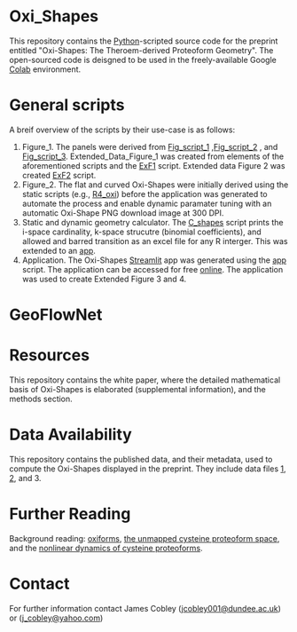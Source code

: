 # Oxi_Shapes
This repository contains the [Python](https://www.python.org/)-scripted source code for the preprint entitled "Oxi-Shapes: The Theroem-derived Proteoform Geometry". The open-sourced code is deisgned to be used in the freely-available Google [Colab](https://colab.google/) environment. 
# General scripts
A breif overview of the scripts by their use-case is as follows:
1. Figure_1. The panels were derived from [Fig_script_1](https://github.com/JamesCobley/Oxi_Shapes/blob/main/Fig_script_1.py) ,[Fig_script_2](https://github.com/JamesCobley/Oxi_Shapes/blob/main/Fig_script_1.py) , and [Fig_script_3](https://github.com/JamesCobley/Oxi_Shapes/blob/main/Fig_script_3.py). Extended_Data_Figure_1 was created from elements of the aforementioned scripts and the [ExF1](https://github.com/JamesCobley/Oxi_Shapes/blob/main/ExF1.py) script. Extended data Figure 2 was created [ExF2](https://github.com/JamesCobley/Oxi_Shapes/blob/main/ExF2.py) script.
2. Figure_2. The flat and curved Oxi-Shapes were initially derived using the static scripts (e.g., [R4_oxi](https://github.com/JamesCobley/Oxi_Shapes/blob/main/Oxi_Shapes_R4.py)) before the application was generated to automate the process and enable dynamic paramater tuning with an automatic Oxi-Shape PNG download image at 300 DPI. 
3. Static and dynamic geometry calculator. The [C_shapes](https://github.com/JamesCobley/Oxi_Shapes/blob/main/C_shapes.py) script prints the i-space cardinality, k-space strucutre (binomial coefficients), and allowed and barred transition as an excel file for any R interger. This was extended to an [app](https://cshapes.streamlit.app/).
4. Application. The Oxi-Shapes [Streamlit](https://streamlit.io/) app was generated using the [app](https://github.com/JamesCobley/Oxi_Shapes/blob/main/App.py) script. The application can be accessed for free [online](https://oxishapes.streamlit.app/). The application was used to create Extended Figure 3 and 4.
# GeoFlowNet

# Resources 
This repository contains the white paper, where the detailed mathematical basis of Oxi-Shapes is elaborated (supplemental information), and the  methods section. 
# Data Availability
This repository contains the published data, and their metadata, used to compute the Oxi-Shapes displayed in the preprint. They include data files [1](https://github.com/JamesCobley/Oxi_Shapes/blob/main/Data%20File%201%20allowed%20and%20barred%20r%2010.xlsx), [2](https://github.com/JamesCobley/Oxi_Shapes/blob/main/Data%20File%202.xlsx), and 3. 
# Further Reading
Background reading: [oxiforms](https://onlinelibrary.wiley.com/doi/full/10.1002/bies.202200248), [the unmapped cysteine proteoform space](https://journals.physiology.org/doi/abs/10.1152/ajpcell.00152.2024), and the [nonlinear dynamics of cysteine proteoforms](https://www.sciencedirect.com/science/article/pii/S2213231725000369).
# Contact
For further information contact James Cobley (jcobley001@dundee.ac.uk) or (j_cobley@yahoo.com)
